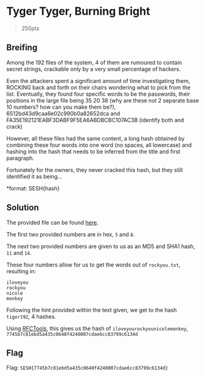 # Tyger Tyger, Burning Bright
> 250pts

## Breifing
Among the 192 files of the system, 4 of them are rumoured to contain secret strings, crackable only by a very small percentage of hackers.

Even the attackers spent a significant amount of time investigating them, ROCKING back and forth on their chairs wondering what to pick from the list. Eventually, they found four specific words to be the passwords, their positions in the large file being 35 20 38 (why are these not 2 separate base 10 numbers? how can you make them be?), 6512bd43d9caa6e02c990b0a82652dca and FA35E192121EABF3DABF9F5EA6ABDBCBC107AC3B (identify both and crack)

However, all these files had the same content, a long hash obtained by combining these four words into one word (no spaces, all lowercase) and hashing into the hash that needs to be inferred from the title and first paragraph.

Fortunately for the owners, they never cracked this hash, but they still identified it as being...

*format: SESH{hash}

## Solution
The provided file can be found [here](rock.png).

The first two provided numbers are in hex, `5` and `8`.

The next two provided numbers are given to us as an MD5 and SHA1 hash, `11` and `14`.

These four numbers allow for us to get the words out of `rockyou.txt`, resulting in:

```
iloveyou 
rockyou
nicole 
monkey
```

Following the hint provided within the text given, we get to the hash `tiger192`, 4 hashes.

Using [RFCTools](https://hash.rfctools.com/tiger192-4-hash-generator/), this gives us the hash of `iloveyourockyounicolemonkey`, `7745b7c81ebd5a435c0640f4240007cdae6cc83799c6134d`

## Flag
Flag: `SESH{7745b7c81ebd5a435c0640f4240007cdae6cc83799c6134d}`